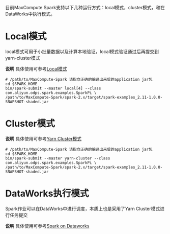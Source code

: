 目前MaxCompute Spark支持以下几种运行方式：local模式，cluster模式，和在DataWorks中执行模式。

# Local模式
local模式可用于小批量数据以及计算本地验证，local模式验证通过后再提交到yarn-cluster模式

**说明** 
具体使用可参考[Local模式](https://github.com/aliyun/MaxCompute-Spark/wiki/02.-%E4%BD%BF%E7%94%A8Spark%E5%AE%A2%E6%88%B7%E7%AB%AF%E6%8F%90%E4%BA%A4%E4%BB%BB%E5%8A%A1(Local%E6%A8%A1%E5%BC%8F))

```
# /path/to/MaxCompute-Spark 请指向正确的编译出来后的application jar包
cd $SPARK_HOME
bin/spark-submit --master local[4] --class com.aliyun.odps.spark.examples.SparkPi \
/path/to/MaxCompute-Spark/spark-2.x/target/spark-examples_2.11-1.0.0-SNAPSHOT-shaded.jar
```

# Cluster模式
**说明** 
具体使用可参考[Yarn Cluster模式](https://github.com/aliyun/MaxCompute-Spark/wiki/02.-%E4%BD%BF%E7%94%A8Spark%E5%AE%A2%E6%88%B7%E7%AB%AF%E6%8F%90%E4%BA%A4%E4%BB%BB%E5%8A%A1(Yarn-Cluster%E6%A8%A1%E5%BC%8F))

```
# /path/to/MaxCompute-Spark 请指向正确的编译出来后的application jar包
cd $SPARK_HOME
bin/spark-submit --master yarn-cluster --class com.aliyun.odps.spark.examples.SparkPi \
/path/to/MaxCompute-Spark/spark-2.x/target/spark-examples_2.11-1.0.0-SNAPSHOT-shaded.jar
```

# DataWorks执行模式
Spark作业可以在DataWorks中进行调度，本质上也是采用了Yarn Cluster模式进行任务提交

**说明** 
具体使用可参考[Spark on Dataworks](https://github.com/aliyun/MaxCompute-Spark/wiki/02.-Spark-on-Dataworks)
